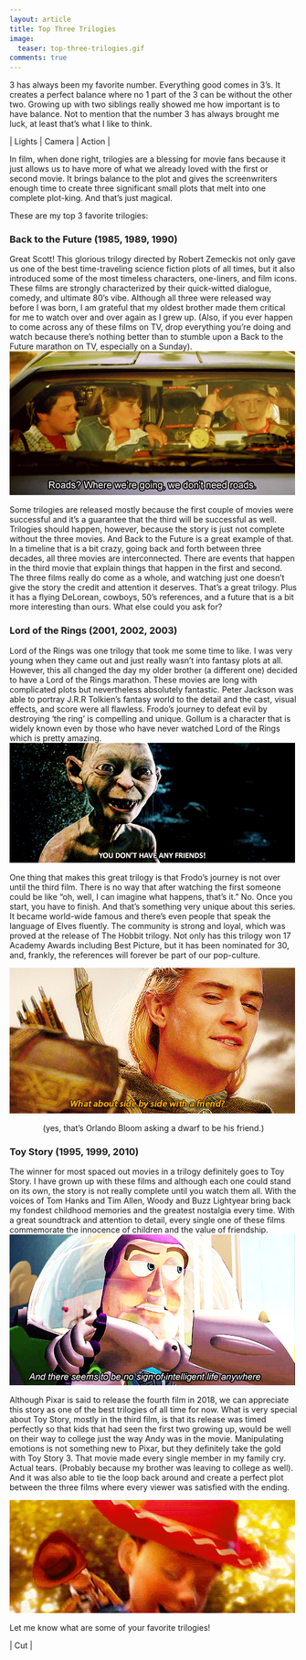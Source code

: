 ```yaml
---
layout: article
title: Top Three Trilogies
image:
  teaser: top-three-trilogies.gif
comments: true
---
```

3 has always been my favorite number. Everything good comes in 3’s. It creates a perfect balance where no 1 part of the 3 can be without the other two. Growing up with
two siblings really showed me how important is to have balance. Not to mention that the number 3 has always brought me luck, at least that’s what I like to think.

<p class="tagline">
    &#124;   Lights   &#124;   Camera   &#124;   Action   &#124;
</p>

In film, when done right, trilogies are a blessing for movie fans because it just allows us to have more of what we already loved with the first or second movie. It
brings balance to the plot and gives the screenwriters enough time to create three significant small plots that melt into one complete plot-king. And that’s just magical.

These are my top 3 favorite trilogies:

<h3>Back to the Future (1985, 1989, 1990)</h3>
Great Scott! This glorious trilogy directed by Robert Zemeckis not only gave us one of the best time-traveling science fiction plots of all times, but it also introduced
some of the most timeless characters, one-liners, and film icons. These films are strongly characterized by their quick-witted dialogue, comedy, and ultimate 80’s vibe.
Although all three were released way before I was born, I am grateful that my oldest brother made them critical for me to watch over and over again as I grew up. (Also,
if you ever happen to come across any of these films on TV, drop everything you’re doing and watch because there’s nothing better than to stumble upon a Back to the
Future marathon on TV, especially on a Sunday).

<img class="img-center" src="/images/3-back-to-the-future.gif"/>

Some trilogies are released mostly because the first couple of movies were successful and it’s a guarantee that the third will be successful as well. Trilogies should
happen, however, because the story is just not complete without the three movies. And Back to the Future is a great example of that. In a timeline that is a bit crazy,
going back and forth between three decades, all three movies are interconnected. There are events that happen in the third movie that explain things that happen in the
first and second. The three films really do come as a whole, and watching just one doesn’t give the story the credit and attention it deserves. That’s a great trilogy.
Plus it has a flying DeLorean, cowboys, 50’s references, and a future that is a bit more interesting than ours. What else could you ask for?

<h3>Lord of the Rings (2001, 2002, 2003)</h3>
Lord of the Rings was one trilogy that took me some time to like. I was very young when they came out and just really wasn’t into fantasy plots at all. However, this all
changed the day my older brother (a different one) decided to have a Lord of the Rings marathon. These movies are long with complicated plots but nevertheless absolutely
fantastic. Peter Jackson was able to portray J.R.R Tolkien’s fantasy world to the detail and the cast, visual effects, and score were all flawless. Frodo’s journey to
defeat evil by destroying ‘the ring’ is compelling and unique. Gollum is a character that is widely known even by those who have never watched Lord of the Rings which is
pretty amazing.

<img class="img-center" src="/images/3-lotr.gif"/>

One thing that makes this great trilogy is that Frodo’s journey is not over until the third film. There is no way that after watching the first someone could be like “oh,
well, I can imagine what happens, that’s it.” No. Once you start, you have to finish. And that’s something very unique about this series. It became world-wide famous and
there’s even people that speak the language of Elves fluently. The community is strong and loyal, which was proved at the release of The Hobbit trilogy. Not only has this
trilogy won 17 Academy Awards including Best Picture, but it has been nominated for 30, and, frankly, the references will forever be part of our pop-culture.

<img class="img-center" src="/images/3-lotr-2.gif"/>
<p style="text-align: center;">(yes, that’s Orlando Bloom asking a dwarf to be his friend.)</p>

<h3>Toy Story (1995, 1999, 2010)</h3>
The winner for most spaced out movies in a trilogy definitely goes to Toy Story. I have grown up with these films and although each one could stand on its own, the story
is not really complete until you watch them all. With the voices of Tom Hanks and Tim Allen, Woody and Buzz Lightyear bring back my fondest childhood memories and the
greatest nostalgia every time. With a great soundtrack and attention to detail, every single one of these films commemorate the innocence of children and the value of
friendship.

<img class="img-center" src="/images/3-buzz-lightyear.gif"/>

Although Pixar is said to release the fourth film in 2018, we can appreciate this story as one of the best trilogies of all time for now. What is very special about Toy
Story, mostly in the third film, is that its release was timed perfectly so that kids that had seen the first two growing up, would be well on their way to college just
the way Andy was in the movie. Manipulating emotions is not something new to Pixar, but they definitely take the gold with Toy Story 3. That movie made every single
member in my family cry. Actual tears. (Probably because my brother was leaving to college as well).  And it was also able to tie the loop back around and create a
perfect plot between the three films where every viewer was satisfied with the ending.

<img class="img-center" src="/images/3-toy-story.gif"/>

Let me know what are some of your favorite trilogies!

<p class="tagline">
    &#124;   Cut   &#124;
<p>
